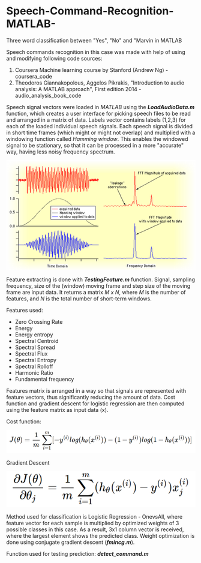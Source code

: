# Speech-Command-Recognition-MATLAB-


Three word classification between "Yes", "No" and "Marvin in MATLAB

Speech commands recognition in this case was made with help of using and modifying following code sources:
  1. Coursera Machine learning course by Stanford (Andrew Ng) - coursera_code
  2. Theodoros Giannakopolous, Aggelos Pikrakis, "Introduction to audio analysis: A MATLAB approach", First edition 2014 - audio_analysis_book_code
  
 Speech signal vectors were loaded in *MATLAB* using the ***LoadAudioData.m*** function, which creates a user interface for picking speech files to be read and arranged in a matrix of data.
Labels vector contains labels (1,2,3) for each of the loaded individual speech signals.
Each speech signal is divided in short time frames (which might or might not overlap) and multiplied with a windowing function called *Hamming window*. This enables the windowed signal to be stationary, so that it can be processed in a more "accurate" way, having less noisy frequency spectrum.

<p align="center"><img src="images/hanning.png" /></p>

Feature extracting is done with ***TestingFeature.m*** function. Signal, sampling frequency, size of the (window) moving frame and step size of the moving frame are input data. It returns a matrix *M x N*, where *M* is the number of features, and *N* is the total number of short-term windows.

Features used:
  - Zero Crossing Rate
  - Energy
  - Energy entropy
  - Spectral Centroid
  - Spectral Spread
  - Spectral Flux
  - Spectral Entropy
  - Spectral Rolloff
  - Harmonic Ratio
  - Fundamental frequency

Features matrix is arranged in a way so that signals are represented with feature vectors, thus significantly reducing the amount of data. Cost function and gradient descent for logistic regression are then computed using the feature matrix as input data (x).

Cost function:
<p align="center"><img src="images/cost.png" /></p>
Gradient Descent
<p align="center"><img src="images/gradient.png" /></p>

Method used for classification is Logistic Regression - OnevsAll, where feature vector for each sample is multiplied by optimized weights of 3 possible classes in this case. As a result, 3x1 column vector is received, where the largest element shows the predicted class. Weight optimization is done using conjugate gradient descent (***fmincg.m***). 

 
Function used for testing prediction: ***detect_command.m***
